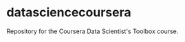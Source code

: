 datasciencecoursera
===================

Repository for the Coursera Data Scientist's Toolbox course.
